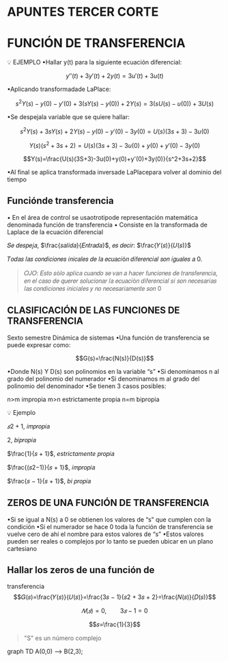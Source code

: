 # APUNTES TERCER CORTE
# FUNCIÓN DE TRANSFERENCIA
💡 EJEMPLO
•Hallar y(t) para la siguiente ecuación diferencial:

$$y''(t)+3y'(t)+2y(t)=3u'(t)+3u(t)$$

•Aplicando transformadade LaPlace:

$$s^2Y(s)-y(0)-y'(0)+3(sY(s)-y(0))+2Y(s)=3(sU(s)-u(0))+3U(s)$$

•Se despejala variable que se quiere hallar:

$$s^2Y(s)+3sY(s)+2Y(s)-y(0)-y'(0)-3y(0)=U(s)(3s+3)-3u(0)$$

$$Y(s)(s^2+3s+2)=U(s)(3s+3)-3u(0)+y(0)+y'(0)-3y(0)$$

$$Y(s)=\frac{U(s)(3S+3)-3u(0)+y(0)+y'(0)+3y(0)}{s^2+3s+2}$$

•Al final se aplica transformada inversade LaPlacepara volver al dominio del tiempo

## Funciónde transferencia
• En el área de control se usaotrotipode representación matemática denominada función de transferencia
• Consiste en la transformada de Laplace de la ecuación diferencial

𝑆𝑒 𝑑𝑒𝑠𝑝𝑒𝑗𝑎, $\frac{𝑠𝑎𝑙𝑖𝑑𝑎}{𝐸𝑛𝑡𝑟𝑎𝑑𝑎}$, 𝑒𝑠 𝑑𝑒𝑐𝑖𝑟: $\frac{𝑌(𝑠)}{𝑈(𝑠)}$

𝑇𝑜𝑑𝑎𝑠 𝑙𝑎𝑠 𝑐𝑜𝑛𝑑𝑖𝑐𝑖𝑜𝑛𝑒𝑠 𝑖𝑛𝑖𝑐𝑎𝑙𝑒𝑠 𝑑𝑒 𝑙𝑎 𝑒𝑐𝑢𝑎𝑐𝑖ó𝑛 𝑑𝑖𝑓𝑒𝑟𝑒𝑛𝑐𝑖𝑎𝑙 𝑠𝑜𝑛 𝑖𝑔𝑢𝑎𝑙𝑒𝑠 𝑎 0.

>𝑂𝐽𝑂: 𝐸𝑠𝑡𝑜 𝑠ó𝑙𝑜 𝑎𝑝𝑙𝑖𝑐𝑎 𝑐𝑢𝑎𝑛𝑑𝑜 𝑠𝑒 𝑣𝑎𝑛 𝑎 ℎ𝑎𝑐𝑒𝑟 𝑓𝑢𝑛𝑐𝑖𝑜𝑛𝑒𝑠 𝑑𝑒 𝑡𝑟𝑎𝑛𝑠𝑓𝑒𝑟𝑒𝑛𝑐𝑖𝑎, 𝑒𝑛 𝑒𝑙
𝑐𝑎𝑠𝑜 𝑑𝑒 𝑞𝑢𝑒𝑟𝑒𝑟 𝑠𝑜𝑙𝑢𝑐𝑖𝑜𝑛𝑎𝑟 𝑙𝑎 𝑒𝑐𝑢𝑎𝑐𝑖ó𝑛 𝑑𝑖𝑓𝑒𝑟𝑒𝑛𝑐𝑖𝑎𝑙 𝑠𝑖 𝑠𝑜𝑛 𝑛𝑒𝑐𝑒𝑠𝑎𝑟𝑖𝑎𝑠 𝑙𝑎𝑠 𝑐𝑜𝑛𝑑𝑖𝑐𝑖𝑜𝑛𝑒𝑠 𝑖𝑛𝑖𝑐𝑖𝑎𝑙𝑒𝑠 𝑦 𝑛𝑜 𝑛𝑒𝑐𝑒𝑠𝑎𝑟𝑖𝑎𝑚𝑒𝑛𝑡𝑒 𝑠𝑜𝑛 0

## CLASIFICACIÓN DE LAS FUNCIONES DE TRANSFERENCIA
Sexto semestre Dinámica de sistemas
•Una función de transferencia se puede expresar como:

$$G(s)=\frac{N(s)}{D(s)}$$

•Donde N(s) Y D(s) son polinomios en la variable “s”
•Si denominamos n al grado del polinomio del numerador
•Si denominamos m al grado del polinomio del denominador
•Se tienen 3 casos posibles:

n>m impropia
m>n estrictamente propia
n=m bipropia

💡 Ejemplo

$𝑠2 + 1$, 𝑖𝑚𝑝𝑟𝑜𝑝𝑖𝑎

$2$, 𝑏𝑖𝑝𝑟𝑜𝑝𝑖𝑎

$\frac{1}{𝑠 + 1}$, *estrictamente* 𝑝𝑟𝑜𝑝𝑖𝑎

$\frac{(𝑠2−1)}{𝑠 + 1}$, 𝑖𝑚𝑝𝑟𝑜𝑝𝑖𝑎

$\frac{𝑠 − 1}{𝑠 + 1}$, *bi* 𝑝𝑟𝑜𝑝𝑖𝑎

## ZEROS DE UNA FUNCIÓN DE TRANSFERENCIA

•Si se igual a N(s) a 0 se obtienen los valores de “s” que cumplen con la condición
•Si el numerador se hace 0 toda la función de transferencia se vuelve cero de ahí el nombre para estos valores de “s”
•Estos valores pueden ser reales o complejos por lo tanto se pueden ubicar en un plano cartesiano

## Hallar los zeros de una función de
transferencia
$$𝐺(𝑠)=\frac{𝑌(𝑠)}{𝑈(𝑠)}=\frac{3𝑠 − 1}{𝑠2 + 3𝑠 + 2}=\frac{𝑁(𝑠)}{𝐷(𝑠)}$$

$$ 𝑁(𝑠)=0, \qquad 3𝑠 − 1 = 0 $$

$$𝑠=\frac{1}{3}$$

> "S" es un número complejo

graph TD
        A(0,0) --> B(2,3);
